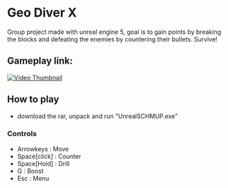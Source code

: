 # Geo Diver X
Group project made with unreal engine 5, goal is to gain points by breaking the blocks and defeating the enemies by countering their bullets. Survive!

## Gameplay link:
 
[![Video Thumbnail](https://i9.ytimg.com/vi_webp/CGuUvYQQ_Ps/mq1.webp?sqp=CPzNmaoG-oaymwEmCMACELQB8quKqQMa8AEB-AH-CYAC0AWKAgwIABABGH8gQigvMA8=&rs=AOn4CLAy4ecu3qmzOnvEjhFPr0syPnL8qw)](https://youtu.be/CGuUvYQQ_Ps)

## How to play

- download the rar, unpack and run "UnrealSCHMUP.exe"

### Controls

- Arrowkeys        : Move
- Space[click]     : Counter
- Space[Hold]      : Drill
- G                : Boost 
- Esc              : Menu
